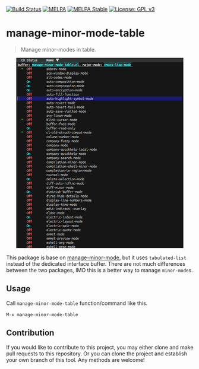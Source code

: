 [![Build Status](https://travis-ci.com/jcs090218/manage-minor-mode-table.svg?branch=master)](https://travis-ci.com/jcs090218/manage-minor-mode-table)
[![MELPA](https://melpa.org/packages/manage-minor-mode-table-badge.svg)](https://melpa.org/#/manage-minor-mode-table)
[![MELPA Stable](https://stable.melpa.org/packages/manage-minor-mode-table-badge.svg)](https://stable.melpa.org/#/manage-minor-mode-table)
[![License: GPL v3](https://img.shields.io/badge/License-GPL%20v3-blue.svg)](https://www.gnu.org/licenses/gpl-3.0)

# manage-minor-mode-table
> Manage minor-modes in table.

<p align="center">
  <img src="./etc/demo.png" width="450" height="513"/>
</p>

This package is base on [manage-minor-mode](https://github.com/emacsorphanage/manage-minor-mode),
but it uses `tabulated-list` instead of the dedicated interface buffer. 
There are not much differences between the two packages, IMO this 
is a better way to manage `minor-mode`s.

## Usage

Call `manage-minor-mode-table` function/command like this.

```
M-x manage-minor-mode-table
```

## Contribution

If you would like to contribute to this project, you may either
clone and make pull requests to this repository. Or you can
clone the project and establish your own branch of this tool.
Any methods are welcome!
